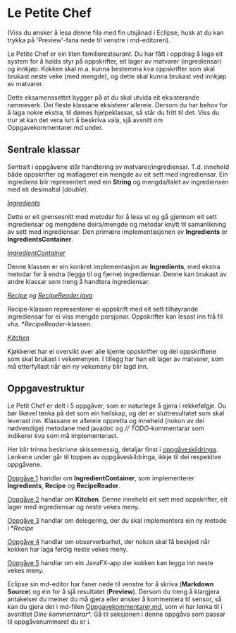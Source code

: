# Le Petite Chef
(Viss du ønsker å lesa denne fila med fin utsjånad i Eclipse, husk at du kan trykka på 'Preview'-fana nede til venstre i md-editoren).

Le Petite Chef er ein liten familierestaurant. Du har fått i oppdrag å laga eit system for å halda styr på oppskrifter, eit lager av matvarer (ingrediensar) og innkjøp. Kokken skal m.a. kunna bestemma kva oppskrifter som skal brukast neste veke (med mengde), og dette skal kunna brukast ved innkjøp av matvarer.

Dette eksamenssettet bygger på at du skal utvida eit eksisterande rammeverk. Dei fleste klassane eksisterer allereie. Dersom du har behov for å laga nokre ekstra, til dømes hjelpeklassar, så står du fritt til det. Viss du trur at kan det vera lurt å beskriva vala, sjå avsnitt om Oppgavekommentarer.md under.

## Sentrale klassar

Sentralt i oppgåvene står handtering av matvarer/ingrediensar. T.d. inneheld både oppskrifter og matlageret ein mengde av eit sett med ingrediensar. Ein ingrediens blir representert med ein **String** og mengda/talet av ingrediensen med eit desimaltal (*double*). 


*[Ingredients](Ingredients.java)*

Dette er eit grensesnitt med metodar for å lesa ut og gå gjennom eit sett ingrediensar og mengdene deira/mengde og metodar knytt til samanlikning av sett med ingrediensar. Den primære implementasjonen av **Ingredients** er **IngredientsContainer**.



*[IngredientContainer](IngredientContainer.java)*

Denne klassen er ein konkret implementasjon av **Ingredients**, med ekstra metodar for å endra (legga til og fjerne) ingrediensar. Denne kan brukast av andre klassar som treng å handtera ingrediensar.

*[Recipe](Recipe.java) og [RecipeReader.java](RecipeReader.java)*

Recipe-klassen representerer ei oppskrift med eit sett tilhøyrande ingrediensar for ei viss mengde porsjonar. Oppskrifter kan lesast inn frå fil vha. **RecipeReader*-klassen.

*[Kitchen](Kitchen.java)*

Kjøkkenet har ei oversikt over alle kjente oppskrifter og dei oppskriftene som skal brukast i vekemenyen. I tillegg har han eit lager av matvarer, som må etterfyllast når ein ny vekemeny blir lagd inn.



## Oppgavestruktur

Le Petit Chef er delt i 5 oppgåver, som er naturlege å gjera i rekkefølgje. Du bør likevel tenka på det som ein heilskap, og det er sluttresultatet som skal leverast inn. Klassane er allereie oppretta og inneheld (nokon av dei nødvendige) metodane med javadoc og *// TODO*-kommentarar som indikerer kva som må implementerast.

Her blir trinna beskrivne skissemessig, detaljar finst i [oppgåveskildringa](Oppgavebeskrivelse_NN.md). Lenkene under går til toppen av oppgåveskildringa, ikkje til dei respektive oppgåvene.

[Oppgåve 1](Oppgavebeskrivelse_NN.md) handlar om **IngredientContainer**, som implementerer **Ingredients**, **Recipe** og **RecipeReader**.

[Oppgåve 2](Oppgavebeskrivelse_NN.md) handlar om **Kitchen**. Denne inneheld eit sett med oppskrifter, eit lager med ingrediensar og neste vekes meny.

[Oppgåve 3](Oppgavebeskrivelse_NN.md) handlar om delegering, der du skal implementera ein ny metode i **Recipe*

[Oppgåve 4](Oppgavebeskrivelse_NN.md) handlar om observerbarhet, der nokon skal få beskjed når kokken har laga ferdig neste vekes meny.

[Oppgåve 5](Oppgavebeskrivelse_NN.md) handlar om ein JavaFX-app der kokken kan legga inn neste vekes meny.

Eclipse sin md-editor har faner nede til venstre for å skriva (**Markdown Source**) og éin for å sjå resultatet (**Preview**). Dersom du treng å klargjera antakelser du meiner du må gjera eller ønsker å kommentera til sensor, så kan du gjera det i md-filen [Oppgavekommentarer.md](Oppgavekommentarer.md), som vi har lenka til i avsnittet *Dine kommentarar**. Gå til seksjonen i denne oppgåva som passar til oppgåvenummeret du er i.